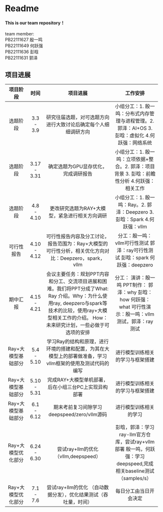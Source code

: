 # Readme 
#### This is our team repository！
team member:<br>
PB22111627 殷一鸣<br>
PB22111649 何跃强<br>
PB22111636 彭晗<br>
PB22111631 郭泽<br>

## 项目进展

|      项目阶段      |     时间     |                                                                                                   项目进展                                                                                                    |                                                        工作安排                                                         |
| :----------------: | :----------: | :-----------------------------------------------------------------------------------------------------------------------------------------------------------------------------------------------------------: | :---------------------------------------------------------------------------------------------------------------------: |
|      选题阶段      |  3.3 - 3.9   |                                                                        研究往届选题，对可选题方向进行大致讨论后确定每个人细细调研方向                                                                         |            小组分工：1.	殷一鸣：分布式内存管理与进程管理。2.	郭泽：AI+OS 3.	彭晗：虚拟化 4.何跃强：网络系统             |
|      选题阶段      | 3.17 - 3.31  |                                                                                      确定选题为GPU显存优化，完成调研报告                                                                                      |              小组分工：1.	殷一鸣：立项依据+整合。2.	郭泽：项目背景 3.	彭晗：前瞻性分析 4.何跃强：相关工作               |
|      选题阶段      |  4.8 - 4.10  |                                                                                更改研究选题为RAY+大模型，紧急进行相关方向调研                                                                                 |                        小组分工：1.	殷一鸣：Ray。2.	郭泽：Deepzero 3.	彭晗：Spark 4.何跃强：vllm                        |
|     可行性报告     | 4.10  - 4.12 |                                                     可行性报告内容及分工讨论，报告范围为：Ray+大模型的可行性分析，相关优化方向对比：Deepzero，spark，vllm                                                     |                    分工：殷一鸣：vllm可行性测试  郭泽：ray可行性测试  	彭晗：spark  何跃强：deepzero                    |
|      期中汇报      | 4.15  - 4.21 | 会议主要任务：规划PPT内容和分工、交流项目进展和困难。我们将PPT分成了What: Ray 介绍。Why：为什么使用ray, deepzero与spark等技术的比较，使用ray+大模型相关工作的介绍。 How：未来研究计划，一些必做于可选项的安排 | 分工： 演讲：殷一鸣     PPT制作： 郭泽：why    彭晗： how     何跃强：what  可行性演示：殷一鸣：vllm测试，郭泽：ray测试 |
| Ray+大模型基础部分 |  5.4 - 5.10  |                                                   学习Ray的结构和原理，进行环境的搭建和配置，为其在大模型上的部署做准备，学习vllm框架的使用及测试代码的编写                                                   |                                            进行模型训练相关的学习与框架搭建                                             |
| Ray+大模型基础部分 |  5.10 - 5.31  |                                                   完成RAY+大模型单机部署，后在小组三台PC上实现异构部署                                                   |                                            进行模型训练相关的学习与框架搭建                                             |
| Ray+大模型基础部分 |  6.1 - 6.12  |                                                   期末考前复习间隙学习deepspeed/zero/vllm源码                                                   |                                            进行模型训练相关的学习                                            |
| Ray+大模型优化部分 |  6.24 - 6.30  |                                         尝试ray+llm的优化 （vllm,deepspeed）                                                 |                                            彭晗，郭泽：学习ray-llm官方仓库，尝试ray+vllm部署  殷一鸣，何跃强：学习deepspeed,完成相关baseline测试（samples/s）                                             |
| Ray+大模型优化部分 |  7.1 - 7.6  |                                         尝试ray+llm的优化 （自动数据分发），优化结果测试（吞吐量，时间）                                                 |                                            每日分工由当日开会决定                                           |
